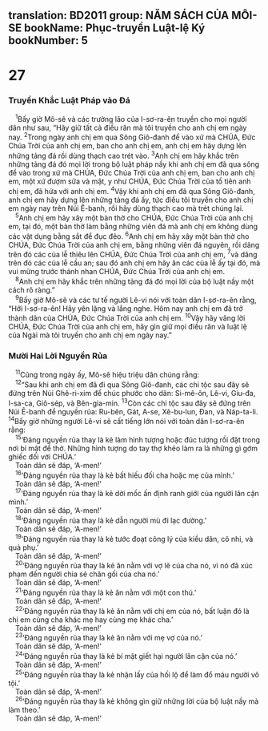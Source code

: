 translation: BD2011
group: NĂM SÁCH CỦA MÔI-SE
bookName: Phục-truyền Luật-lệ Ký 
bookNumber: 5
-------

<div class="title"><h1>27</h1><h3>Truyền Khắc Luật Pháp vào Ðá</h3></div>
<span class="verse phu_27_1"> <sup>1</sup>Bấy giờ Mô-sê và các trưởng lão của I-sơ-ra-ên truyền cho mọi người dân như sau, “Hãy giữ tất cả điều răn mà tôi truyền cho anh chị em ngày nay. </span>
<span class="verse phu_27_2"><sup>2</sup>Trong ngày anh chị em qua Sông Giô-đanh để vào xứ mà CHÚA, Ðức Chúa Trời của anh chị em, ban cho anh chị em, anh chị em hãy dựng lên những tảng đá rồi dùng thạch cao trét vào. </span>
<span class="verse phu_27_3"><sup>3</sup>Anh chị em hãy khắc trên những tảng đá đó mọi lời trong bộ luật pháp nầy khi anh chị em đã qua sông để vào trong xứ mà CHÚA, Ðức Chúa Trời của anh chị em, ban cho anh chị em, một xứ đượm sữa và mật, y như CHÚA, Ðức Chúa Trời của tổ tiên anh chị em, đã hứa với anh chị em. </span>
<span class="verse phu_27_4"><sup>4</sup>Vậy khi anh chị em đã qua Sông Giô-đanh, anh chị em hãy dựng lên những tảng đá ấy, tức điều tôi truyền cho anh chị em ngày nay trên Núi Ê-banh, rồi hãy dùng thạch cao mà trét chúng lại.<br/></span>
<span class="verse phu_27_5"> <sup>5</sup>Anh chị em hãy xây một bàn thờ cho CHÚA, Ðức Chúa Trời của anh chị em, tại đó, một bàn thờ làm bằng những viên đá mà anh chị em không dùng các vật dụng bằng sắt để đục đẽo. </span>
<span class="verse phu_27_6"><sup>6</sup>Anh chị em hãy xây một bàn thờ cho CHÚA, Ðức Chúa Trời của anh chị em, bằng những viên đá nguyên, rồi dâng trên đó các của lễ thiêu lên CHÚA, Ðức Chúa Trời của anh chị em, </span>
<span class="verse phu_27_7"><sup>7</sup>và dâng trên đó các của lễ cầu an; sau đó anh chị em hãy ăn các của lễ ấy tại đó, mà vui mừng trước thánh nhan CHÚA, Ðức Chúa Trời của anh chị em.<br/></span>
<span class="verse phu_27_8"> <sup>8</sup>Anh chị em hãy khắc trên những tảng đá đó mọi lời của bộ luật nầy một cách rõ ràng.”<br/></span>
<span class="verse phu_27_9"> <sup>9</sup>Bấy giờ Mô-sê và các tư tế người Lê-vi nói với toàn dân I-sơ-ra-ên rằng, “Hỡi I-sơ-ra-ên! Hãy yên lặng và lắng nghe. Hôm nay anh chị em đã trở thành dân của CHÚA, Ðức Chúa Trời của anh chị em. </span>
<span class="verse phu_27_10"><sup>10</sup>Vậy hãy vâng lời CHÚA, Ðức Chúa Trời của anh chị em, hãy gìn giữ mọi điều răn và luật lệ của Ngài mà tôi truyền cho anh chị em ngày nay.”<br/></span>
<div class="title"><h3>Mười Hai Lời Nguyền Rủa</h3></div>
<span class="verse phu_27_11"> <sup>11</sup>Cũng trong ngày ấy, Mô-sê hiệu triệu dân chúng rằng:<br/></span>
<span class="verse phu_27_12"> <sup>12</sup>“Sau khi anh chị em đã đi qua Sông Giô-đanh, các chi tộc sau đây sẽ đứng trên Núi Ghê-ri-xim để chúc phước cho dân: Si-mê-ôn, Lê-vi, Giu-đa, I-sa-ca, Giô-sép, và Bên-gia-min. </span>
<span class="verse phu_27_13"><sup>13</sup>Còn các chi tộc sau đây sẽ đứng trên Núi Ê-banh để nguyền rủa: Ru-bên, Gát, A-se, Xê-bu-lun, Ðan, và Náp-ta-li. </span>
<span class="verse phu_27_14"><sup>14</sup>Bấy giờ những người Lê-vi sẽ cất tiếng lớn nói với toàn dân I-sơ-ra-ên rằng:<br/></span>
<span class="verse phu_27_15"> <sup>15</sup>‘Ðáng nguyền rủa thay là kẻ làm hình tượng hoặc đúc tượng rồi đặt trong nơi bí mật để thờ. Những hình tượng do tay thợ khéo làm ra là những gì gớm ghiếc đối với CHÚA.’<br/> Toàn dân sẽ đáp, ‘A-men!’<br/></span>
<span class="verse phu_27_16"> <sup>16</sup>‘Ðáng nguyền rủa thay là kẻ bất hiếu đối cha hoặc mẹ của mình.’<br/> Toàn dân sẽ đáp, ‘A-men!’<br/></span>
<span class="verse phu_27_17"> <sup>17</sup>‘Ðáng nguyền rủa thay là kẻ dời mốc ấn định ranh giới của người lân cận mình.’<br/> Toàn dân sẽ đáp, ‘A-men!’<br/></span>
<span class="verse phu_27_18"> <sup>18</sup>‘Ðáng nguyền rủa thay là kẻ dẫn người mù đi lạc đường.’<br/> Toàn dân sẽ đáp, ‘A-men!’<br/></span>
<span class="verse phu_27_19"> <sup>19</sup>‘Ðáng nguyền rủa thay là kẻ tước đoạt công lý của kiều dân, cô nhi, và quả phụ.’<br/> Toàn dân sẽ đáp, ‘A-men!’<br/></span>
<span class="verse phu_27_20"> <sup>20</sup>‘Ðáng nguyền rủa thay là kẻ ăn nằm với vợ lẽ của cha nó, vì nó đã xúc phạm đến người chia sẻ chăn gối của cha nó.’ <br/> Toàn dân sẽ đáp, ‘A-men!’<br/></span>
<span class="verse phu_27_21"> <sup>21</sup>‘Ðáng nguyền rủa thay là kẻ ăn nằm với một con thú.’<br/> Toàn dân sẽ đáp, ‘A-men!’<br/></span>
<span class="verse phu_27_22"> <sup>22</sup>‘Ðáng nguyền rủa thay là kẻ ăn nằm với chị em của nó, bất luận đó là chị em cùng cha khác mẹ hay cùng mẹ khác cha.’<br/> Toàn dân sẽ đáp, ‘A-men!’<br/></span>
<span class="verse phu_27_23"> <sup>23</sup>‘Ðáng nguyền rủa thay là kẻ ăn nằm với mẹ vợ của nó.’<br/> Toàn dân sẽ đáp, ‘A-men!’<br/></span>
<span class="verse phu_27_24"> <sup>24</sup>‘Ðáng nguyền rủa thay là kẻ bí mật giết hại người lân cận của nó.’<br/> Toàn dân sẽ đáp, ‘A-men!’<br/></span>
<span class="verse phu_27_25"> <sup>25</sup>‘Ðáng nguyền rủa thay là kẻ nhận lấy của hối lộ để làm đổ máu người vô tội.’<br/> Toàn dân sẽ đáp, ‘A-men!’<br/></span>
<span class="verse phu_27_26"> <sup>26</sup>‘Ðáng nguyền rủa thay là kẻ không gìn giữ những lời của bộ luật nầy mà làm theo.’<br/> Toàn dân sẽ đáp, ‘A-men!’<br/></span>
